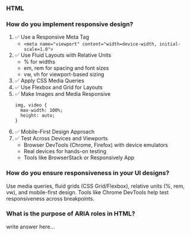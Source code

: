 ### HTML

### How do you implement responsive design?
1. ✅ Use a Responsive Meta Tag
   - ``` <meta name="viewport" content="width=device-width, initial-scale=1.0"> ```
2. ✅ Use Fluid Layouts with Relative Units
   - % for widths
   - em, rem for spacing and font sizes
   - vw, vh for viewport-based sizing
3. ✅ Apply CSS Media Queries
4. ✅ Use Flexbox and Grid for Layouts
5. ✅ Make Images and Media Responsive
   ```
   img, video {
     max-width: 100%;
     height: auto;
   }
    ```
6. ✅ Mobile-First Design Approach
7. ✅ Test Across Devices and Viewports
   - Browser DevTools (Chrome, Firefox) with device emulators
   - Real devices for hands-on testing
   - Tools like BrowserStack or Responsively App

### How do you ensure responsiveness in your UI designs?
Use media queries, fluid grids (CSS Grid/Flexbox), relative units (%, rem, vw), and mobile-first design. Tools like Chrome DevTools help test responsiveness across breakpoints.

### What is the purpose of ARIA roles in HTML?
write answer here...
